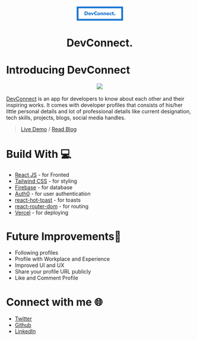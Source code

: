 <p align="center">
  <a href="https://dev-connect.vercel.app">
    <img alt="Slickr" src="src/images/logo.png" width="125" />
  </a>
</p>
<h1 align="center">DevConnect.</h1>

# Introducing DevConnect
<p align="center"><img src="src/images/Home.jpg" width="600" /></p>

[DevConnect](https://dev-connect.vercel.app/) is an app for developers to know about each other and their inspiring works. It comes with developer profiles that consists of his/her little personal details and lot of professional details like current designation, tech skills, projects, blogs, social media handles.


> [Live Demo](https://dev-connect.vercel.app/) /
> [Read Blog]()

# Build With 💻

- [React JS](https://reactjs.org/) - for Fronted
- [Tailwind CSS](https://tailwindcss.com/) - for styling
- [Firebase](https://firebase.google.com/) - for database
- [Auth0](https://auth0.com/) - for user authentication
- [react-hot-toast](https://react-hot-toast.com/) - for toasts
- [react-router-dom](https://reactrouter.com/web/guides/quick-start) - for routing
- [Vercel](https://auth0.com/) - for deploying

# Future Improvements🔮

- Following profiles
- Profile with Workplace and Experience
- Improved UI and UX
- Share your profile URL publicly
- Like and Comment Profile

# Connect with me 🌐
 
- [Twitter](https://twitter.com/Nimalan_) 
- [Github](https://github.com/nimalansivakumar) 
- [LinkedIn](https://www.linkedin.com/in/nimalan-sivakumar-743507203/)
